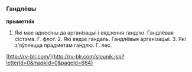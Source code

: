 ### Гандлёвы
**прыметнік**

1. Які мае адносіны да арганізацыі і вядзення гандлю. Гандлёвая сістэма. Г. флот. 2. Які вядзе гандаль. Гандлёвыя арганізацыі. 3. Які з'яўляецца прадметам гандлю. Г. лес.

<a rel="author">[http://rv-blr.com/](http://rv-blr.com/slounik.jsp?letterId=0&maskId=0&pageId=664)</a>
